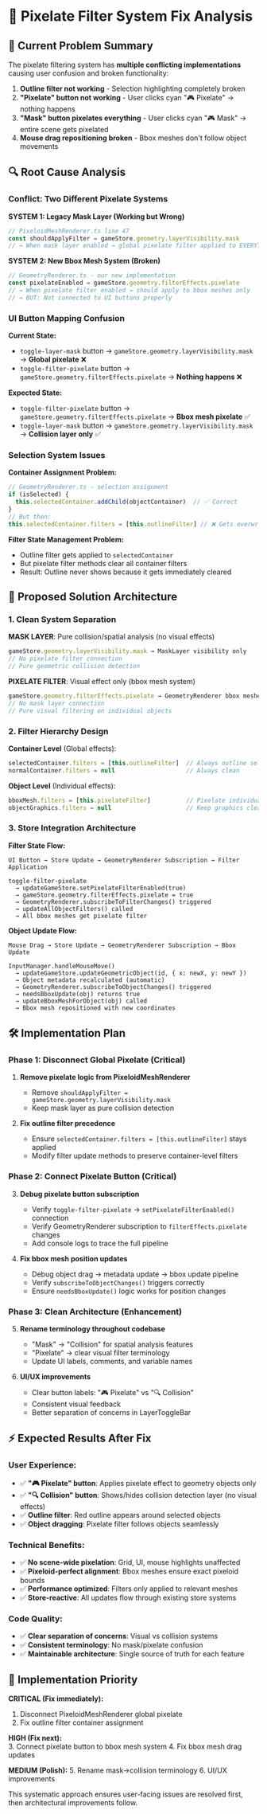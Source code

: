 # 🎯 Pixelate Filter System Fix Analysis

## 🚨 **Current Problem Summary**

The pixelate filtering system has **multiple conflicting implementations** causing user confusion and broken functionality:

1. **Outline filter not working** - Selection highlighting completely broken
2. **"Pixelate" button not working** - User clicks cyan "🎮 Pixelate" → nothing happens 
3. **"Mask" button pixelates everything** - User clicks cyan "🎮 Mask" → entire scene gets pixelated
4. **Mouse drag repositioning broken** - Bbox meshes don't follow object movements

## 🔍 **Root Cause Analysis**

### **Conflict: Two Different Pixelate Systems**

**SYSTEM 1: Legacy Mask Layer (Working but Wrong)**
```typescript
// PixeloidMeshRenderer.ts line 47
const shouldApplyFilter = gameStore.geometry.layerVisibility.mask
// → When mask layer enabled → global pixelate filter applied to EVERYTHING
```

**SYSTEM 2: New Bbox Mesh System (Broken)**
```typescript
// GeometryRenderer.ts - our new implementation
const pixelateEnabled = gameStore.geometry.filterEffects.pixelate
// → When pixelate filter enabled → should apply to bbox meshes only
// → BUT: Not connected to UI buttons properly
```

### **UI Button Mapping Confusion**

**Current State:**
- `toggle-layer-mask` button → `gameStore.geometry.layerVisibility.mask` → **Global pixelate** ❌
- `toggle-filter-pixelate` button → `gameStore.geometry.filterEffects.pixelate` → **Nothing happens** ❌

**Expected State:**
- `toggle-filter-pixelate` button → `gameStore.geometry.filterEffects.pixelate` → **Bbox mesh pixelate** ✅
- `toggle-layer-mask` button → `gameStore.geometry.layerVisibility.mask` → **Collision layer only** ✅

### **Selection System Issues**

**Container Assignment Problem:**
```typescript
// GeometryRenderer.ts - selection assignment
if (isSelected) {
  this.selectedContainer.addChild(objectContainer)  // ✅ Correct
}
// But then:
this.selectedContainer.filters = [this.outlineFilter] // ❌ Gets overwritten
```

**Filter State Management Problem:**
- Outline filter gets applied to `selectedContainer`
- But pixelate filter methods clear all container filters
- Result: Outline never shows because it gets immediately cleared

## 🎯 **Proposed Solution Architecture**

### **1. Clean System Separation**

**MASK LAYER**: Pure collision/spatial analysis (no visual effects)
```typescript
gameStore.geometry.layerVisibility.mask → MaskLayer visibility only
// No pixelate filter connection
// Pure geometric collision detection
```

**PIXELATE FILTER**: Visual effect only (bbox mesh system)
```typescript
gameStore.geometry.filterEffects.pixelate → GeometryRenderer bbox meshes
// No mask layer connection  
// Pure visual filtering on individual objects
```

### **2. Filter Hierarchy Design**

**Container Level** (Global effects):
```typescript
selectedContainer.filters = [this.outlineFilter]  // Always outline selected objects
normalContainer.filters = null                    // Always clean
```

**Object Level** (Individual effects):
```typescript
bboxMesh.filters = [this.pixelateFilter]          // Pixelate individual objects
objectGraphics.filters = null                     // Keep graphics clean
```

### **3. Store Integration Architecture**

**Filter State Flow:**
```
UI Button → Store Update → GeometryRenderer Subscription → Filter Application

toggle-filter-pixelate 
  → updateGameStore.setPixelateFilterEnabled(true)
  → gameStore.geometry.filterEffects.pixelate = true  
  → GeometryRenderer.subscribeToFilterChanges() triggered
  → updateAllObjectFilters() called
  → All bbox meshes get pixelate filter
```

**Object Update Flow:**
```
Mouse Drag → Store Update → GeometryRenderer Subscription → Bbox Update

InputManager.handleMouseMove()
  → updateGameStore.updateGeometricObject(id, { x: newX, y: newY })
  → Object metadata recalculated (automatic)
  → GeometryRenderer.subscribeToObjectChanges() triggered  
  → needsBboxUpdate(obj) returns true
  → updateBboxMeshForObject(obj) called
  → Bbox mesh repositioned with new coordinates
```

## 🛠️ **Implementation Plan**

### **Phase 1: Disconnect Global Pixelate (Critical)**
1. **Remove pixelate logic from PixeloidMeshRenderer**
   - Remove `shouldApplyFilter = gameStore.geometry.layerVisibility.mask` 
   - Keep mask layer as pure collision detection

2. **Fix outline filter precedence**
   - Ensure `selectedContainer.filters = [this.outlineFilter]` stays applied
   - Modify filter update methods to preserve container-level filters

### **Phase 2: Connect Pixelate Button (Critical)**
3. **Debug pixelate button subscription**
   - Verify `toggle-filter-pixelate` → `setPixelateFilterEnabled()` connection
   - Verify GeometryRenderer subscription to `filterEffects.pixelate` changes
   - Add console logs to trace the full pipeline

4. **Fix bbox mesh position updates**
   - Debug object drag → metadata update → bbox update pipeline
   - Verify `subscribeToObjectChanges()` triggers correctly
   - Ensure `needsBboxUpdate()` logic works for position changes

### **Phase 3: Clean Architecture (Enhancement)**
5. **Rename terminology throughout codebase**
   - "Mask" → "Collision" for spatial analysis features
   - "Pixelate" → clear visual filter terminology
   - Update UI labels, comments, and variable names

6. **UI/UX improvements**
   - Clear button labels: "🎮 Pixelate" vs "🔍 Collision"
   - Consistent visual feedback
   - Better separation of concerns in LayerToggleBar

## ⚡ **Expected Results After Fix**

### **User Experience:**
- ✅ **"🎮 Pixelate" button**: Applies pixelate effect to geometry objects only
- ✅ **"🔍 Collision" button**: Shows/hides collision detection layer (no visual effects)
- ✅ **Outline filter**: Red outline appears around selected objects
- ✅ **Object dragging**: Pixelate filter follows objects seamlessly

### **Technical Benefits:**
- ✅ **No scene-wide pixelation**: Grid, UI, mouse highlights unaffected
- ✅ **Pixeloid-perfect alignment**: Bbox meshes ensure exact pixeloid bounds
- ✅ **Performance optimized**: Filters only applied to relevant meshes
- ✅ **Store-reactive**: All updates flow through existing store systems

### **Code Quality:**
- ✅ **Clear separation of concerns**: Visual vs collision systems
- ✅ **Consistent terminology**: No mask/pixelate confusion
- ✅ **Maintainable architecture**: Single source of truth for each feature

## 🔄 **Implementation Priority**

**CRITICAL (Fix immediately):**
1. Disconnect PixeloidMeshRenderer global pixelate
2. Fix outline filter container assignment

**HIGH (Fix next):**  
3. Connect pixelate button to bbox mesh system
4. Fix bbox mesh drag updates

**MEDIUM (Polish):**
5. Rename mask→collision terminology
6. UI/UX improvements

This systematic approach ensures user-facing issues are resolved first, then architectural improvements follow.